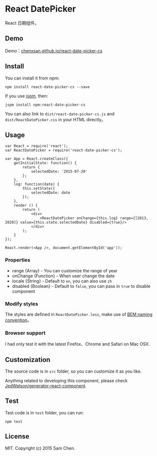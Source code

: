# React DatePicker

React 日期组件。

## Demo

Demo：[chenxsan.github.io/react-date-picker-cs](http://chenxsan.github.io/react-date-picker-cs/)

## Install

You can install it from npm:

```
npm install react-date-picker-cs --save
```

If you use [jspm](https://github.com/jspm/jspm-cli), then:

```
jspm install npm:react-date-picker-cs
```

You can also link to `dist/react-date-picker-cs.js` and `dist/ReactDatePicker.css` in your HTML directly。

## Usage

```
var React = require('react');
var ReactDatePicker = require('react-date-picker-cs');

var App = React.createClass({
	getInitialState: function() {
		return {
			selectedDate: '2015-07-20'
		};
	},
	log: function(date) {
		this.setState({
			selectedDate: date
		});
	},
	render () {
		return (
			<div>
				<ReactDatePicker onChange={this.log} range={[2013, 2020]} value={this.state.selectedDate} disabled={true}/>
			</div>
		);
	}
});

React.render(<App />, document.getElementById('app'));
```

### Properties

* range {Array} - You can customize the range of year
* onChange {Function} - When user change the date
* locale {String} - Default to `en`, you can also use `zh`
* disabled {Boolean} - Default to `false`, you can pass in `true` to disable component

### Modify styles

The styles are defined in `ReactDatePicker.less`, make use of [BEM naming convention](https://en.bem.info/method/definitions/)。

### Browser support

I had only test it with the latest Firefox、Chrome and Safari on Mac OSX.

## Customization

The source code is in `src` folder, so you can customize it as you like.

Anything related to developing this component, please check [JedWatson/generator-react-component](https://github.com/JedWatson/generator-react-component). 

## Test

Test code is in `test` folder, you can run:

```
npm test
```

## License

MIT. Copyright (c) 2015 Sam Chen.

